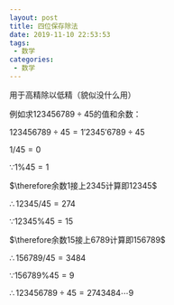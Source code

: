 ```yaml
---
layout: post
title: 四位保存除法
date: 2019-11-10 22:53:53
tags:
 - 数学
categories:
 - 数学
---
```


用于高精除以低精（貌似没什么用）

<!-- more -->

例如求$123456789\div45$的值和余数：

$123456789\div45=1'2345'6789\div45$

$1/45=0$

$\because1\%45=1$

$\therefore余数1接上2345计算即12345$

$\therefore12345/45=274$

$\because12345\%45=15$

$\therefore余数15接上6789计算即156789$

$\therefore156789/45=3484$

$\because156789\%45=9$

$\therefore123456789\div45=2743484\cdots9$
